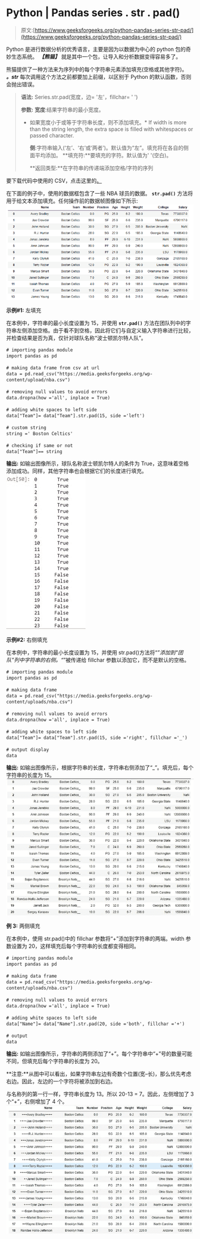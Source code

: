 # Python | Pandas series . str . pad()

> 原文:[https://www.geeksforgeeks.org/python-pandas-series-str-pad/](https://www.geeksforgeeks.org/python-pandas-series-str-pad/)

Python 是进行数据分析的优秀语言，主要是因为以数据为中心的 python 包的奇妙生态系统。 ***【熊猫】*** 就是其中一个包，让导入和分析数据变得容易多了。

熊猫提供了一种方法来为序列中的每个字符串元素添加填充(空格或其他字符)。 ***。str*** 每次调用这个方法之前都要加上前缀，以区别于 Python 的默认函数，否则会抛出错误。

> **语法:** Series.str.pad(宽度，边= '左'，fillchar= ' ')
> 
> **参数:**
> **宽度**:结果字符串的最小宽度。
> 
> *   如果宽度小于或等于字符串长度，则不添加填充。*   If width is more than the string length, the extra space is filled with whitespaces or passed character.
>     
>     **侧**:字符串输入(‘左’、‘右’或‘两者’)。默认值为“左”。填充将在各自的侧面平均添加。
>     **填充符:**要填充的字符。默认值为' '(空白)。
>     
>     
>     
>     **返回类型:**在字符串的传递端添加空格/字符的序列

要下载代码中使用的 CSV，点击这里的[。](https://media.geeksforgeeks.org/wp-content/uploads/nba.csv)

在下面的例子中，使用的数据框包含了一些 NBA 球员的数据。 **`str.pad()`** 方法将用于给文本添加填充。任何操作前的数据帧图像如下所示:
![](img/059440a9724a31605af091e2c484fb0c.png)

**示例#1:** 左填充

在本例中，字符串的最小长度设置为 15，并使用 **`str.pad()`** 方法在团队列中的字符串左侧添加空格。由于看不到空格，因此将它们与自定义输入字符串进行比较，并检查结果是否为真，仅针对球队名称“波士顿凯尔特人队”。

```
# importing pandas module
import pandas as pd

# making data frame from csv at url
data = pd.read_csv("https://media.geeksforgeeks.org/wp-content/upload/nba.csv")

# removing null values to avoid errors
data.dropna(how ='all', inplace = True)

# adding white spaces to left side
data["Team"]= data["Team"].str.pad(15, side ='left')

# custom string
string =' Boston Celtics'

# checking if same or not
data["Team"]== string
```

**输出:**
如输出图像所示，球队名称波士顿凯尔特人的条件为 True，这意味着空格添加成功。同样，其他字符串也会根据它们的长度进行填充。
![](img/b2c8a2c1ece13013b17f12e986b2307c.png)

**示例#2:** 右侧填充

在本例中，字符串的最小长度设置为 15，并使用 str.pad()方法将“_”添加到“团队”列中字符串的右侧。“_”被传递给 fillchar 参数以添加它，而不是默认的空格。

```
# importing pandas module
import pandas as pd

# making data frame
data = pd.read_csv("https://media.geeksforgeeks.org/wp-content/uploads/nba.csv")

# removing null values to avoid errors
data.dropna(how ='all', inplace = True)

# adding white spaces to left side
data["Team"]= data["Team"].str.pad(15, side ='right', fillchar ='_')

# output display
data
```

**输出:**
如输出图像所示，根据字符串的长度，字符串右侧添加了“_”。填充后，每个字符串的长度为 15。
![](img/44cf761d5802fd7744544f9063266b51.png)

**例 3:** 两侧填充

在本例中，使用 str.pad()中的 fillchar 参数将“+”添加到字符串的两端。width 参数设置为 20，这样填充后每个字符串的长度都变得相同。

```
# importing pandas module
import pandas as pd

# making data frame
data = pd.read_csv("https://media.geeksforgeeks.org/wp-content/uploads/nba.csv")

# removing null values to avoid errors
data.dropna(how ='all', inplace = True)

# adding white spaces to left side
data["Name"]= data["Name"].str.pad(20, side ='both', fillchar ='+')

# output
data
```

**输出:**
如输出图像所示，字符串的两侧添加了“+”。每个字符串中“+”号的数量可能不同，但填充后每个字符串的长度为 20。

**注意:**从图中可以看出，如果字符串左边有奇数个位置(宽–长)，那么优先考虑右边。因此，左边的一个字符将被添加到右边。

与名称列的第一行一样，字符串长度为 13。所以 20-13 = 7。因此，左侧增加了 3 个“+”，右侧增加了 4 个。
![](img/2163ce54414c15db67d84b9ac8f4e526.png)